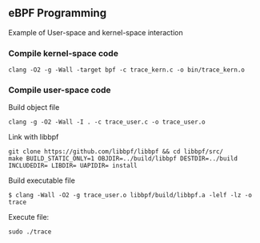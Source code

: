 ## eBPF Programming
Example of User-space and kernel-space interaction

### Compile kernel-space code

```
clang -O2 -g -Wall -target bpf -c trace_kern.c -o bin/trace_kern.o
```

### Compile user-space code

Build object file
```
clang -g -O2 -Wall -I . -c trace_user.c -o trace_user.o
```

Link with libbpf
```
git clone https://github.com/libbpf/libbpf && cd libbpf/src/
make BUILD_STATIC_ONLY=1 OBJDIR=../build/libbpf DESTDIR=../build INCLUDEDIR= LIBDIR= UAPIDIR= install
```

Build executable file
```
$ clang -Wall -O2 -g trace_user.o libbpf/build/libbpf.a -lelf -lz -o trace
```

Execute file:
```
sudo ./trace
```
